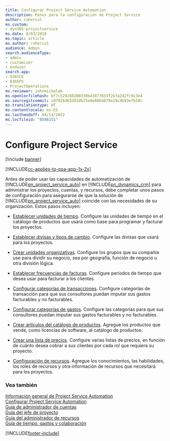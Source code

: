 ```yaml
---
title: Configurar Project Service Automation
description: Pasos para la configuración de Project Service
author: ruhercul
ms.custom:
- dyn365-projectservice
ms.date: 8/03/2018
ms.topic: article
ms.author: ruhercul
audience: Admin
search.audienceType:
- admin
- customizer
- enduser
search.app:
- D365CE
- D365PS
- ProjectOperations
ms.reviewer: johnmichalak
ms.openlocfilehash: bf7c529260200330b43077833f2b7a2d2fc9c3e4
ms.sourcegitcommit: c0792bd65d92db25e0e8864879a19c4b93efb10c
ms.translationtype: HT
ms.contentlocale: es-ES
ms.lasthandoff: 04/14/2022
ms.locfileid: "8586151"
---
```

# <a name="configure-project-service"></a>Configure Project Service

[!include [banner](../includes/psa-now-project-operations.md)]

[!INCLUDE[cc-applies-to-psa-app-1x-2x](../includes/cc-applies-to-psa-app-1x-2x.md)]

Antes de poder usar las capacidades de automatización de [!INCLUDE[pn_project_service_auto](../includes/pn-project-service-auto.md)] en [!INCLUDE[pn_dynamics_crm](../includes/pn-dynamics-crm.md)] para administrar los proyectos, cuentas, y recursos, debe completar unos pasos de configuración para asegurarse de que la solución de [!INCLUDE[pn_project_service_auto](../includes/pn-project-service-auto.md)] coincide con las necesidades de su organización. Estos pasos incluyen:  
  
-   [Establecer unidades de tiempo](../psa/set-up-time-units.md). Configure las unidades de tiempo en el catálogo de productos que usará como base para programar y facturar los proyectos.  
  
-   [Establecer divisas y tipos de cambio](../psa/set-up-currencies-exchange-rates.md). Configure las divisas que usará para los proyectos.  
  
-   [Crear unidades organizativas](../psa/create-organizational-units.md). Configure los grupos que su compañía use para dividir su negocio, sea por geografía, función de negocio u otra división lógica.  
  
-   [Establecer frecuencias de facturas](../psa/set-up-invoice-frequencies.md). Configure periodos de tiempo que desea usar para facturar a los clientes.  
  
-   [Configurar categorías de transacciones](../psa/configure-transaction-categories.md). Configure categorías de transacción para que sus consultores puedan imputar sus gastos facturables y no facturables.  
  
-   [Configurar categorías de gastos](../psa/configure-expense-categories.md). Configure las categorías para que sus consultores puedan imputar sus gastos facturables y no facturables.  
  
-   [Crear artículos del catálogo de productos](../psa/create-product-catalog-items.md). Agregue los productos que vende, como licencias de software, al catálogo de productos.  
  
-   [Crear una lista de precios](../psa/create-price-list.md). Configure varias listas de precios, en función de cuánto desea cobrar a sus clientes por cada rol que requiera su proyecto.  
  
-   [Configuración de recursos](../psa/set-up-resources.md). Agregue los conocimientos, las habilidades, los roles de recursos y otra información de recursos que necesitará para los proyectos.  
  
### <a name="see-also"></a>Vea también  
 [Información general de Project Service Automation](../psa/overview.md)   
 [Configurar Project Service Automation](../psa/configure.md)   
 [Guía de administrador de cuentas](../psa/account-manager-guide.md)   
 [Guía del jefe de proyecto](../psa/project-manager-guide.md)   
 [Guía del administrador de recursos](../psa/resource-manager-guide.md)   
 [Guía de tiempo, gastos y colaboración](../psa/time-expense-collaboration-guide.md)


[!INCLUDE[footer-include](../includes/footer-banner.md)]

